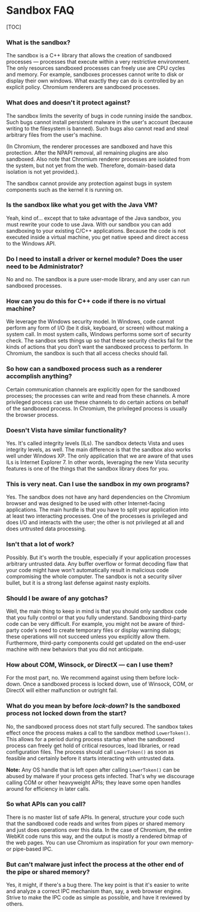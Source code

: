 # Sandbox FAQ

[TOC]

### What is the sandbox?

The sandbox is a C++ library that allows the creation of sandboxed processes —
processes that execute within a very restrictive environment. The only resources
sandboxed processes can freely use are CPU cycles and memory. For example,
sandboxes processes cannot write to disk or display their own windows. What
exactly they can do is controlled by an explicit policy. Chromium renderers are
sandboxed processes.

### What does and doesn't it protect against?

The sandbox limits the severity of bugs in code running inside the sandbox. Such
bugs cannot install persistent malware in the user's account (because writing to
the filesystem is banned). Such bugs also cannot read and steal arbitrary files
from the user's machine.

(In Chromium, the renderer processes are sandboxed and have this
protection. After the NPAPI removal, all remaining plugins are also
sandboxed. Also note that Chromium renderer processes are isolated from the
system, but not yet from the web. Therefore, domain-based data isolation is not
yet provided.).

The sandbox cannot provide any protection against bugs in system components such
as the kernel it is running on.

### Is the sandbox like what you get with the Java VM?

Yeah, kind of... except that to take advantage of the Java sandbox, you must
rewrite your code to use Java. With our sandbox you can add sandboxing to your
existing C/C++ applications. Because the code is not executed inside a virtual
machine, you get native speed and direct access to the Windows API.

### Do I need to install a driver or kernel module? Does the user need to be Administrator?

No and no. The sandbox is a pure user-mode library, and any user can run
sandboxed processes.

### How can you do this for C++ code if there is no virtual machine?

We leverage the Windows security model. In Windows, code cannot perform any form
of I/O (be it disk, keyboard, or screen) without making a system call. In most
system calls, Windows performs some sort of security check. The sandbox sets
things up so that these security checks fail for the kinds of actions that you
don’t want the sandboxed process to perform. In Chromium, the sandbox is such
that all access checks should fail.

### So how can a sandboxed process such as a renderer accomplish anything?

Certain communication channels are explicitly open for the sandboxed processes;
the processes can write and read from these channels. A more privileged process
can use these channels to do certain actions on behalf of the sandboxed
process. In Chromium, the privileged process is usually the browser process.

### Doesn't Vista have similar functionality? 

Yes. It's called integrity levels (ILs). The sandbox detects Vista and uses
integrity levels, as well. The main difference is that the sandbox also works
well under Windows XP. The only application that we are aware of that uses ILs
is Internet Explorer 7. In other words, leveraging the new Vista security
features is one of the things that the sandbox library does for you.

### This is very neat. Can I use the sandbox in my own programs?

Yes. The sandbox does not have any hard dependencies on the Chromium browser and
was designed to be used with other Internet-facing applications. The main hurdle
is that you have to split your application into at least two interacting
processes. One of the processes is privileged and does I/O and interacts with
the user; the other is not privileged at all and does untrusted data processing.

### Isn't that a lot of work?

Possibly. But it's worth the trouble, especially if your application processes
arbitrary untrusted data. Any buffer overflow or format decoding flaw that your
code might have won't automatically result in malicious code compromising the
whole computer. The sandbox is not a security silver bullet, but it is a strong
last defense against nasty exploits.

### Should I be aware of any gotchas?

Well, the main thing to keep in mind is that you should only sandbox code that
you fully control or that you fully understand. Sandboxing third-party code can
be very difficult. For example, you might not be aware of third-party code's
need to create temporary files or display warning dialogs; these operations will
not succeed unless you explicitly allow them. Furthermore, third-party
components could get updated on the end-user machine with new behaviors that you
did not anticipate.

### How about COM, Winsock, or DirectX — can I use them?

For the most part, no. We recommend against using them before lock-down. Once a
sandboxed process is locked down, use of Winsock, COM, or DirectX will either
malfunction or outright fail.

### What do you mean by before _lock-down_? Is the sandboxed process not locked down from the start?

No, the sandboxed process does not start fully secured. The sandbox takes effect
once the process makes a call to the sandbox method `LowerToken()`. This allows
for a period during process startup when the sandboxed process can freely get
hold of critical resources, load libraries, or read configuration files. The
process should call `LowerToken()` as soon as feasible and certainly before it
starts interacting with untrusted data.

**Note:** Any OS handle that is left open after calling `LowerToken()` can be
abused by malware if your process gets infected. That's why we discourage
calling COM or other heavyweight APIs; they leave some open handles around for
efficiency in later calls.

### So what APIs can you call?

There is no master list of safe APIs. In general, structure your code such that
the sandboxed code reads and writes from pipes or shared memory and just does
operations over this data. In the case of Chromium, the entire WebKit code runs
this way, and the output is mostly a rendered bitmap of the web pages. You can
use Chromium as inspiration for your own memory- or pipe-based IPC.

### But can't malware just infect the process at the other end of the pipe or shared memory?

Yes, it might, if there's a bug there. The key point is that it's easier to
write and analyze a correct IPC mechanism than, say, a web browser
engine. Strive to make the IPC code as simple as possible, and have it reviewed
by others.
